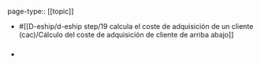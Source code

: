 page-type:: [[topic]]

- #[[D-eship/d-eship step/19 calcula el coste de adquisición de un cliente (cac)/Cálculo del coste de adquisición de cliente de arriba abajo]]

- ### 



